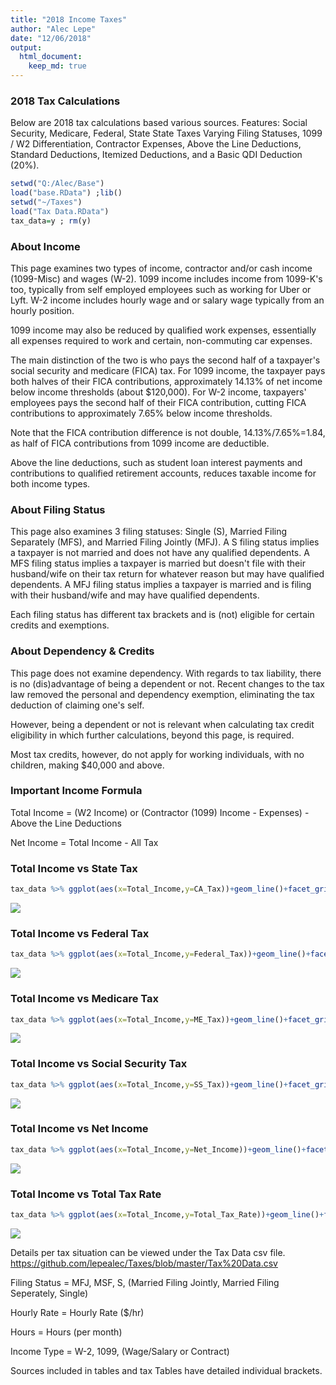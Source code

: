 ```yaml
---
title: "2018 Income Taxes"
author: "Alec Lepe"
date: "12/06/2018"
output: 
  html_document:
    keep_md: true
---
```



### 2018 Tax Calculations

Below are 2018 tax calculations based various sources.
Features: Social Security, Medicare, Federal, State State Taxes Varying Filing Statuses, 1099 / W2 Differentiation, Contractor Expenses, Above the Line Deductions, Standard Deductions, Itemized Deductions, and a Basic QDI Deduction (20%).


```r
setwd("Q:/Alec/Base")
load("base.RData") ;lib()
setwd("~/Taxes")
load("Tax Data.RData")
tax_data=y ; rm(y)
```

### About Income
This page examines two types of income, contractor and/or cash income (1099-Misc) and wages (W-2).
1099 income includes income from 1099-K's too, typically from self employed employees such as working for Uber or Lyft.
W-2 income includes hourly wage and or salary wage typically from an hourly position.

1099 income may also be reduced by qualified work expenses, essentially all expenses required to work and certain, non-commuting car expenses.

The main distinction of the two is who pays the second half of a taxpayer's social security and medicare (FICA) tax.
For 1099 income, the taxpayer pays both halves of their FICA contributions, approximately 14.13% of net income below income thresholds (about $120,000).
For W-2 income, taxpayers' employees pays the second half of their FICA contribution, cutting FICA contributions to approximately 7.65% below income thresholds.

Note that the FICA contribution difference is not double, 14.13%/7.65%=1.84, as half of FICA contributions from 1099 income are deductible.

Above the line deductions, such as student loan interest payments and contributions to qualified retirement accounts, reduces taxable income for both income types.

### About Filing Status
This page also examines 3 filing statuses: Single (S), Married Filing Separately (MFS), and Married Filing Jointly (MFJ).
A S filing status implies a taxpayer is not married and does not have any qualified dependents.
A MFS filing status implies a taxpayer is married but doesn't file with their husband/wife on their tax return for whatever reason but may have qualified dependents.
A MFJ filing status implies a taxpayer is married and is filing with their husband/wife and may have qualified dependents.

Each filing status has different tax brackets and is (not) eligible for certain credits and exemptions.

### About Dependency & Credits
This page does not examine dependency. With regards to tax liability, there is no (dis)advantage of being a dependent or not.
Recent changes to the tax law removed the personal and dependency exemption, eliminating the tax deduction of claiming one's self.

However, being a dependent or not is relevant when calculating tax credit eligibility in which further calculations, beyond this page, is required.

Most tax credits, however, do not apply for working individuals, with no children, making $40,000 and above.

### Important Income Formula
Total Income = (W2 Income) or (Contractor (1099) Income - Expenses) - Above the Line Deductions

Net Income   = Total Income - All Tax

### Total Income vs State Tax

```r
tax_data %>% ggplot(aes(x=Total_Income,y=CA_Tax))+geom_line()+facet_grid(Income_Type~Status)
```

![](plotdata_files/figure-html/p1-1.png)<!-- -->

### Total Income vs Federal Tax

```r
tax_data %>% ggplot(aes(x=Total_Income,y=Federal_Tax))+geom_line()+facet_grid(Income_Type~Status)
```

![](plotdata_files/figure-html/p2-1.png)<!-- -->

### Total Income vs Medicare Tax

```r
tax_data %>% ggplot(aes(x=Total_Income,y=ME_Tax))+geom_line()+facet_grid(Income_Type~Status)
```

![](plotdata_files/figure-html/p3-1.png)<!-- -->

### Total Income vs Social Security Tax

```r
tax_data %>% ggplot(aes(x=Total_Income,y=SS_Tax))+geom_line()+facet_grid(Income_Type~Status)
```

![](plotdata_files/figure-html/p4-1.png)<!-- -->

### Total Income vs Net Income

```r
tax_data %>% ggplot(aes(x=Total_Income,y=Net_Income))+geom_line()+facet_grid(Income_Type~Status)
```

![](plotdata_files/figure-html/p5-1.png)<!-- -->

### Total Income vs Total Tax Rate

```r
tax_data %>% ggplot(aes(x=Total_Income,y=Total_Tax_Rate))+geom_line()+facet_grid(Income_Type~Status)
```

![](plotdata_files/figure-html/p6-1.png)<!-- -->


Details per tax situation can be viewed under the Tax Data csv file.
https://github.com/lepealec/Taxes/blob/master/Tax%20Data.csv

Filing Status = MFJ, MSF, S, (Married Filing Jointly, Married Filing Seperately, Single)

Hourly Rate = Hourly Rate ($/hr)

Hours = Hours (per month)

Income Type = W-2, 1099, (Wage/Salary or Contract)

Sources included in tables and tax Tables have detailed individual brackets.
